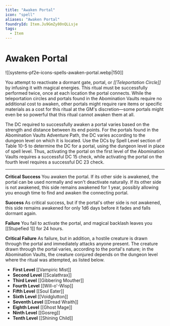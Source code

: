 ```yaml
---
title: "Awaken Portal"
icon: "spell"
aliases: "Awaken Portal"
foundryId: Item.Ju9GmZy80nQLLsje
tags:
  - Item
---
```


# Awaken Portal
![[systems-pf2e-icons-spells-awaken-portal.webp|150]]

You attempt to reactivate a dormant gate, portal, or _[[Teleportation Circle]]_ by infusing it with magical energies. This ritual must be successfully performed twice, once at each location the portal connects. While the teleportation circles and portals found in the Abomination Vaults require no additional cost to awaken, other portals might require rare items or specific materials as a cost for this ritual at the GM's discretion—some portals might even be so powerful that this ritual cannot awaken them at all.

The DC required to successfully awaken a portal varies based on the strength and distance between its end points. For the portals found in the Abomination Vaults Adventure Path, the DC varies according to the dungeon level on which it is located. Use the DCs by Spell Level section of Table 10-5 to determine the DC for a portal, using the dungeon level in place of spell level. Thus, activating the portal on the first level of the Abomination Vaults requires a successful DC 15 check, while activating the portal on the fourth level requires a successful DC 23 check.

* * *

**Critical Success** You awaken the portal. If its other side is awakened, the portal can be used normally and won't deactivate naturally. If its other side is not awakened, this side remains awakened for 1 year, possibly allowing you enough time to find and awaken the connecting portal.

**Success** As critical success, but if the portal's other side is not awakened, this side remains awakened for only 1d6 days before it fades and falls dormant again.

**Failure** You fail to activate the portal, and magical backlash leaves you [[Stupefied 1]] for 24 hours.

**Critical Failure** As failure, but in addition, a hostile creature is drawn through the portal and immediately attacks anyone present. The creature drawn through the portal varies, according to the portal's nature; in the Abomination Vaults, the creature conjured depends on the dungeon level where the ritual was attempted, as listed below.

*   **First Level** [[Vampiric Mist]]
*   **Second Level** [[Scalathrax]]
*   **Third Level** [[Gibbering Mouther]]
*   **Fourth Level** [[Will-o'-Wisp]]
*   **Fifth Level** [[Soul Eater]]
*   **Sixth Level** [[Voidglutton]]
*   **Seventh Level** [[Dread Wraith]]
*   **Eighth Level** [[Ghost Mage]]
*   **Ninth Level** [[Gosreg]]
*   **Tenth Level** [[Shining Child]]

